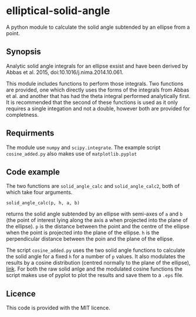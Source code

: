 # elliptical-solid-angle
A python module to calculate the solid angle subtended by an ellipse from a point.

## Synopsis

Analytic solid angle integrals for an ellipse exsist and have been derived by Abbas et al. 2015, doi:10.1016/j.nima.2014.10.061.

This module includes functions to perform those integrals. Two functions are provided, one which directly uses the forms of the integrals from Abbas et al. and another that has had the theta integral performed analytically first. It is recommended that the second of these functions is used as it only requires a single integation and not a double, however both are provided for completness.

## Requirments

The module use `numpy` and `scipy.integrate`. The example script `cosine_added.py` also makes use of `matplotlib.pyplot`

## Code example

The two functions are `solid_angle_calc` and `solid_angle_calc2`, both of which take four arguments.

`solid_angle_calc(p, h, a, b)`

returns the solid angle subtended by an ellipse with semi-axes of `a` and `b` (the point of interest lying along the axis a when projected into the plane of the ellipse). `p` is the distance between the point and the centre of the ellipse when the point is projected into the plane of the ellipse. `h` is the perpendicular distance between the poin and the plane of the ellipse.

The script `cosine_added.py` uses the two solid angle functions to calculate the solid angle for a fixed `h` for a number of `p` values. It also modulates the results by a cosine distribution (centred normally to the plane of the ellipse), [link](https://en.wikipedia.org/wiki/Lambert%27s_cosine_law). For both the raw solid anlge and the modulated cosine functions the script makes use of pyplot to plot the results and save them to a `.eps` file.

## Licence

This code is provided with the MIT licence.
